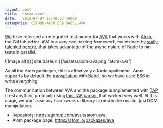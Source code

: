 ```yaml
---
layout: post
title:  "atom-ava"
date:   2016-07-07 17:40:57 +0000
categories: GITHUB-ATOM ES6 BABEL AVA
---
```


<a href="https://twitter.com/ava__js/status/735538464263950336" target='blank'>We</a> have released an integrated test runner for <a href="https://github.com/avajs/ava" target='blank'>AVA</a> that works with <a href="https://atom.io/" target='blank'>Atom</a>, the GitHub editor. AVA is a very cool testing framework, maintained by <a href="https://github.com/avajs/ava#team" target='blank'>really talented people</a>, that takes advantage of the async nature of Node to run tests in parallel.

![Image alt]({{ site.baseurl }}/assets/atom-ava.png "atom-ava")

As all the Atom packages, this is effectively a Node application. Atom supports by default the <a href="https://github.com/avajs/atom-ava/blob/master/lib/index.js#L1" target='blank'>transpilation</a> with Babel, so we have used ES6 to write everything.

The communication between AVA and the package is implemented with <a href="https://testanything.org/" target='blank'>TAP</a> (Test anything protocol) using <a href="https://github.com/tapjs/tap-parser" target='blank'>this TAP parser</a>, that worked very well.
At this stage, we don't use any framework or library to render the results, just DOM manipulation.

- Repository: <a href="https://github.com/avajs/atom-ava" target='blank'>https://github.com/avajs/atom-ava</a>
- Atom package page: <a href="https://atom.io/packages/ava" target='blank'>https://atom.io/packages/ava</a>
